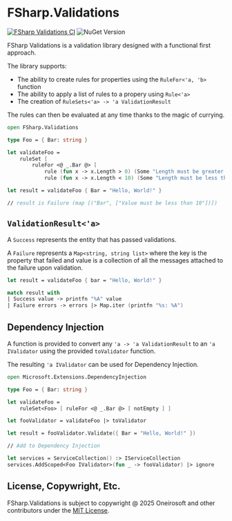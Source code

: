 # FSharp.Validations

[![FSharp Validations CI](https://github.com/oneirosoft/fsharp-validations/actions/workflows/fsharp-validations.yml/badge.svg)](https://github.com/oneirosoft/fsharp-validations/actions/workflows/fsharp-validations.yml)
![NuGet Version](https://img.shields.io/nuget/v/Oneiro.FSharp.Validations?link=https%3A%2F%2Fwww.nuget.org%2Fpackages%2FOneiro.FSharp.Validations)

FSharp Validations is a validation library designed with a functional first
approach.

The library supports:

- The ability to create rules for properties using the `RuleFor<'a, 'b>` function
- The ability to apply a list of rules to a propery using `Rule<'a>`
- The creation of `RuleSets<'a> -> 'a ValidationResult`

The rules can then be evaluated at any time thanks to the magic of currying.

```fsharp
open FSharp.Validations

type Foo = { Bar: string }

let validateFoo =
    ruleSet [
        ruleFor <@ _.Bar @> [
            rule (fun x -> x.Length > 0) (Some "Length must be greater than 0")
            rule (fun x -> x.Length < 10) (Some "Length must be less than 10") ] ] 

let result = validateFoo { Bar = "Hello, World!" }

// result is Failure (map [("Bar", ["Value must be less than 10"])])
```

## `ValidationResult<'a>`

A `Success` represents the entity that has passed validations.

A `Failure` represents a `Map<string, string list>` where the key is
the property that failed and value is a collection of all the messages
attached to the failure upon validation.

```fsharp
let result = validateFoo { bar = "Hello, World!" }

match result with
| Success value -> printfn "%A" value
| Failure errors -> errors |> Map.iter (printfn "%s: %A")
```

## Dependency Injection

A function is provided to convert any `'a -> 'a ValidationResult` to
an `'a IValidator` using the provided `toValidator` function.

The resulting `'a IValidator` can be used for Dependency Injection.

```fsharp
open Microsoft.Extensions.DependencyInjection

type Foo = { Bar: string }

let validateFoo =
    ruleSet<Foo> [ ruleFor <@ _.Bar @> [ notEmpty ] ]

let fooValidator = validateFoo |> toValidator

let result = fooValidator.Validate({ Bar = "Hello, World!" })

// Add to Dependency Injection

let services = ServiceCollection() :> IServiceCollection
services.AddScoped<Foo IValidator>(fun _ -> fooValidator) |> ignore

```

## License, Copywright, Etc.

FSharp.Validations is subject to copywright @ 2025 Oneirosoft and other
contributors under the [MIT License](LICENSE). 

